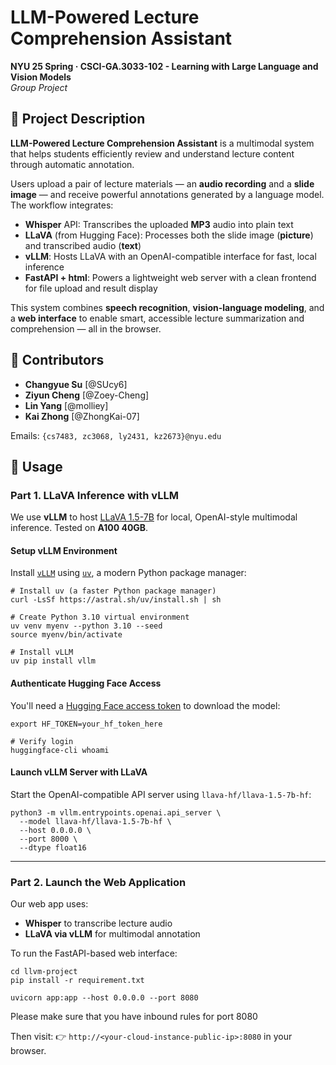 # LLM-Powered Lecture Comprehension Assistant

**NYU 25 Spring · CSCI-GA.3033-102 - Learning with Large Language and Vision Models**  
*Group Project*


## 📌 Project Description

**LLM-Powered Lecture Comprehension Assistant** is a multimodal system that helps students efficiently review and understand lecture content through automatic annotation.

Users upload a pair of lecture materials — an **audio recording** and a **slide image** — and receive powerful annotations generated by a language model. The workflow integrates:

- **Whisper** API: Transcribes the uploaded **MP3** audio into plain text
- **LLaVA** (from Hugging Face): Processes both the slide image (**picture**) and transcribed audio (**text**) 
- **vLLM**: Hosts LLaVA with an OpenAI-compatible interface for fast, local inference
- **FastAPI + html**: Powers a lightweight web server with a clean frontend for file upload and result display

This system combines **speech recognition**, **vision-language modeling**, and a **web interface** to enable smart, accessible lecture summarization and comprehension — all in the browser.

## 👥 Contributors

- **Changyue Su** [@SUcy6]  
- **Ziyun Cheng** [@Zoey-Cheng]  
- **Lin Yang** [@molliey]  
- **Kai Zhong** [@ZhongKai-07]  

Emails: `{cs7483, zc3068, ly2431, kz2673}@nyu.edu`

## 🔧 Usage

### Part 1. LLaVA Inference with vLLM

We use **vLLM** to host [LLaVA 1.5-7B](https://huggingface.co/llava-hf/llava-1.5-7b-hf) for local, OpenAI-style multimodal inference. Tested on **A100 40GB**.

#### Setup vLLM Environment

Install [`vLLM`](https://docs.vllm.ai/en/latest/getting_started/quickstart.html) using [`uv`](https://github.com/astral-sh/uv), a modern Python package manager:

```
# Install uv (a faster Python package manager)
curl -LsSf https://astral.sh/uv/install.sh | sh

# Create Python 3.10 virtual environment
uv venv myenv --python 3.10 --seed
source myenv/bin/activate

# Install vLLM
uv pip install vllm
```

#### Authenticate Hugging Face Access

You'll need a [Hugging Face access token](https://huggingface.co/docs/hub/en/security-tokens) to download the model:

```
export HF_TOKEN=your_hf_token_here

# Verify login
huggingface-cli whoami
```

#### Launch vLLM Server with LLaVA

Start the OpenAI-compatible API server using `llava-hf/llava-1.5-7b-hf`:

```
python3 -m vllm.entrypoints.openai.api_server \
  --model llava-hf/llava-1.5-7b-hf \
  --host 0.0.0.0 \
  --port 8000 \
  --dtype float16
```

------

### Part 2. Launch the Web Application

Our web app uses:

- **Whisper** to transcribe lecture audio
- **LLaVA via vLLM** for multimodal annotation

To run the FastAPI-based web interface:

```
cd llvm-project
pip install -r requirement.txt

uvicorn app:app --host 0.0.0.0 --port 8080
```
Please make sure that you have inbound rules for port 8080

Then visit:
 👉 `http://<your-cloud-instance-public-ip>:8080` in your browser.
